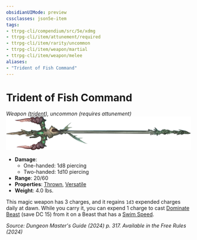 ```yaml
---
obsidianUIMode: preview
cssclasses: json5e-item
tags:
- ttrpg-cli/compendium/src/5e/xdmg
- ttrpg-cli/item/attunement/required
- ttrpg-cli/item/rarity/uncommon
- ttrpg-cli/item/weapon/martial
- ttrpg-cli/item/weapon/melee
aliases: 
- "Trident of Fish Command"
---
```

# Trident of Fish Command
*Weapon ([trident](Misc%20Files/CLI/compendium/items/trident-xphb.md)), uncommon (requires attunement)*  
![](Misc%20Files/CLI/compendium/items/img/trident-of-fish-command.webp#right)

- **Damage**:
  - One-handed: 1d8 piercing
  - Two-handed: 1d10 piercing
- **Range**: 20/60
- **Properties**: [Thrown](Misc%20Files/CLI/rules/item-properties.md#Thrown), [Versatile](Misc%20Files/CLI/rules/item-properties.md#Versatile)
- **Weight**: 4.0 lbs.

This magic weapon has 3 charges, and it regains `1d3` expended charges daily at dawn. While you carry it, you can expend 1 charge to cast [Dominate Beast](Misc%20Files/CLI/compendium/spells/dominate-beast-xphb.md) (save DC 15) from it on a Beast that has a [Swim Speed](Misc%20Files/CLI/rules/variant-rules/swim-speed-xphb.md).

*Source: Dungeon Master's Guide (2024) p. 317. Available in the Free Rules (2024)*